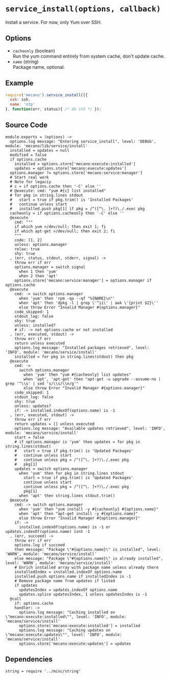 
# `service_install(options, callback)`

Install a service. For now, only Yum over SSH.

## Options

*   `cacheonly` (boolean)   
    Run the yum command entirely from system cache, don't update cache.   
*   `name` (string)   
    Package name, optional.   
    
## Example

```js
require('mecano').service_install([{
  ssh: ssh,
  name: 'ntp'
}, function(err, status){ /* do sth */ });
```

## Source Code

    module.exports = (options) ->
      options.log message: "Entering service_install", level: 'DEBUG', module: 'mecano/lib/service/install'
      installed = updates = null
      modified = false
      if options.cache
        installed = options.store['mecano:execute:installed']
        updates = options.store['mecano:execute:updates']
      options.manager ?= options.store['mecano:service:manager']
      # Start real work
      # Note for legaciy
      # c = if options.cache then '-C' else ''
      # @execute: cmd: "yum #{c} list installed"
      # for pkg in string.lines stdout
      #   start = true if pkg.trim() is 'Installed Packages'
      #   continue unless start
      #   installed.push pkg[1] if pkg = /^([^\. ]+?)\./.exec pkg
      cacheonly = if options.cacheonly then '-C' else ''
      @execute
        cmd: """
        if which yum >/dev/null; then exit 1; fi
        if which apt-get >/dev/null; then exit 2; fi
        """
        code: [1, 2]
        unless: options.manager
        relax: true
        shy: true
      , (err, status, stdout, stderr, signal) ->
        throw err if err
        options.manager = switch signal
          when 1 then 'yum'
          when 2 then 'apt'
        options.store['mecano:service:manager'] = options.manager if options.cache
      @execute
        cmd: -> switch options.manager
          when 'yum' then 'rpm -qa --qf "%{NAME}\n"'
          when 'apt' then 'dpkg -l | grep \'^ii\' | awk \'{print $2}\''
          else throw Error "Invalid Manager #{options.manager}"
        code_skipped: 1
        stdout_log: false
        shy: true
        unless: installed?
        # if: -> not options.cache or not installed
      , (err, executed, stdout) ->
        throw err if err
        return unless executed
        options.log message: "Installed packages retrieved", level: 'INFO', module: 'mecano/service/install'
        installed = for pkg in string.lines(stdout) then pkg
      @execute
        cmd: ->
          switch options.manager
            when 'yum' then "yum #{cacheonly} list updates"
            when 'apt', 'apt-get' then "apt-get -u upgrade --assume-no | grep '^\\s' | sed 's/\\s/\\n/g'"
            else throw Error "Invalid Manager #{options.manager}"
        code_skipped: 1
        stdout_log: false
        shy: true
        unless: updates?
        if: -> installed.indexOf(options.name) is -1 
      , (err, executed, stdout) ->
        throw err if err
        return updates = [] unless executed
        options.log message: "Available updates retrieved", level: 'INFO', module: 'mecano/service/install'
        start = false
        # if options.manager is 'yum' then updates = for pkg in string.lines(stdout)
        #   start = true if pkg.trim() is 'Updated Packages'
        #   continue unless start
        #   continue unless pkg = /^([^\. ]+?)\./.exec pkg
        #   pkg[1]
        updates = switch options.manager
          when 'yum' then for pkg in string.lines stdout
            start = true if pkg.trim() is 'Updated Packages'
            continue unless start
            continue unless pkg = /^([^\. ]+?)\./.exec pkg
            pkg[1]
          when 'apt' then string.lines stdout.trim()
      @execute
        cmd: -> switch options.manager
          when 'yum' then "yum install -y #{cacheonly} #{options.name}"
          when 'apt' then "apt-get install -y #{options.name}"
          else throw Error "Invalid Manager #{options.manager}"
        if: ->
          installed.indexOf(options.name) is -1 or updates.indexOf(options.name) isnt -1
      , (err, succeed) ->
        throw err if err
        options.log if succeed
        then message: "Package \"#{options.name}\" is installed", level: 'WARN', module: 'mecano/service/install'
        else message: "Package \"#{options.name}\" is already installed", level: 'WARN', module: 'mecano/service/install'
        # Enrich installed array with package name unless already there
        installedIndex = installed.indexOf options.name
        installed.push options.name if installedIndex is -1
        # Remove package name from updates if listed
        if updates
          updatesIndex = updates.indexOf options.name
          updates.splice updatesIndex, 1 unless updatesIndex is -1
      @call
        if: options.cache
        handler: ->
          options.log message: "Caching installed on \"mecano:execute:installed\"", level: 'INFO', module: 'mecano/service/install'
          options.store['mecano:execute:installed'] = installed
          options.log message: "Caching updates on \"mecano:execute:updates\"", level: 'INFO', module: 'mecano/service/install'
          options.store['mecano:execute:updates'] = updates

## Dependencies

    string = require '../misc/string'
